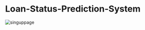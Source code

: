 # Loan-Status-Prediction-System

![singuppage](https://github.com/amit3075/Loan-Status-Prediction-System/assets/54049938/aff7f351-114c-439e-80b2-a358de0945b6)
